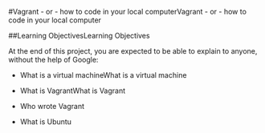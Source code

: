 #Vagrant - or - how to code in your local computerVagrant - or - how to code in your local computer

##Learning ObjectivesLearning Objectives

At the end of this project, you are expected to be able to explain to anyone, without the help of Google:

* What is a virtual machineWhat is a virtual machine

* What is VagrantWhat is Vagrant

* Who wrote Vagrant

* What is Ubuntu
